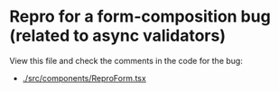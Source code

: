 # Repro for a form-composition bug (related to async validators)

View this file and check the comments in the code for the bug:

- [./src/components/ReproForm.tsx](https://github.com/fulopkovacs/form-with-validator-bug-repro/blob/main/src/components/ReproForm.tsx#L111)
